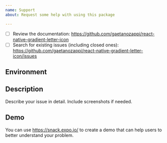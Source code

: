 ```yaml
---
name: Support
about: Request some help with using this package

---
```


<!-- Requirements: please go through this checklist before opening a new issue -->
  - [ ] Review the documentation: https://github.com/gaetanozappi/react-native-gradient-letter-icon
  - [ ] Search for existing issues (including closed ones): https://github.com/gaetanozappi/react-native-gradient-letter-icon/issues

<!-- Describe your environment (OS, target platform, react-native-gradient-letter-icon version etc.) -->
## Environment

<!-- Describe what you want to do and what you have tried. -->
## Description
Describe your issue in detail. Include screenshots if needed.

## Demo
You can use https://snack.expo.io/ to create a demo that can help users to better understand your problem.
